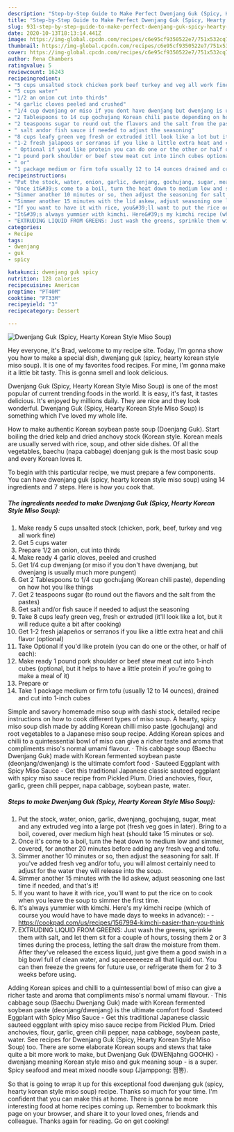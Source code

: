 ```yaml
---
description: "Step-by-Step Guide to Make Perfect Dwenjang Guk (Spicy, Hearty Korean Style Miso Soup)"
title: "Step-by-Step Guide to Make Perfect Dwenjang Guk (Spicy, Hearty Korean Style Miso Soup)"
slug: 931-step-by-step-guide-to-make-perfect-dwenjang-guk-spicy-hearty-korean-style-miso-soup
date: 2020-10-13T18:13:14.441Z
image: https://img-global.cpcdn.com/recipes/c6e95cf9350522e7/751x532cq70/dwenjang-guk-spicy-hearty-korean-style-miso-soup-recipe-main-photo.jpg
thumbnail: https://img-global.cpcdn.com/recipes/c6e95cf9350522e7/751x532cq70/dwenjang-guk-spicy-hearty-korean-style-miso-soup-recipe-main-photo.jpg
cover: https://img-global.cpcdn.com/recipes/c6e95cf9350522e7/751x532cq70/dwenjang-guk-spicy-hearty-korean-style-miso-soup-recipe-main-photo.jpg
author: Rena Chambers
ratingvalue: 5
reviewcount: 16243
recipeingredient:
- "5 cups unsalted stock chicken pork beef turkey and veg all work fine"
- "5 cups water"
- "1/2 an onion cut into thirds"
- "4 garlic cloves peeled and crushed"
- "1/4 cup dwenjang or miso if you dont have dwenjang but dwenjang is usually much more pungent"
- "2 Tablespoons to 14 cup gochujang Korean chili paste depending on how hot you like things"
- "2 teaspoons sugar to round out the flavors and the salt from the pastes"
- " salt andor fish sauce if needed to adjust the seasoning"
- "8 cups leafy green veg fresh or extruded itll look like a lot but it will reduce quite a bit after cooking"
- "1-2 fresh jalapeos or serranos if you like a little extra heat and chili flavor optional"
- " Optional if youd like protein you can do one or the other or half of each"
- "1 pound pork shoulder or beef stew meat cut into 1inch cubes optional but it helps to have a little protein if youre going to make a meal of it"
- " or"
- "1 package medium or firm tofu usually 12 to 14 ounces drained and cut into 1inch cubes"
recipeinstructions:
- "Put the stock, water, onion, garlic, dwenjang, gochujang, sugar, meat and any extruded veg into a large pot (fresh veg goes in later). Bring to a boil, covered, over medium high heat (should take 15 minutes or so)."
- "Once it&#39;s come to a boil, turn the heat down to medium low and simmer, covered, for another 20 minutes before adding any fresh veg and tofu."
- "Simmer another 10 minutes or so, then adjust the seasoning for salt. If you&#39;ve added fresh veg and/or tofu, you will almost certainly need to adjust for the water they will release into the soup."
- "Simmer another 15 minutes with the lid askew, adjust seasoning one last time if needed, and that&#39;s it!"
- "If you want to have it with rice, you&#39;ll want to put the rice on to cook when you leave the soup to simmer the first time."
- "It&#39;s always yummier with kimchi. Here&#39;s my kimchi recipe (which of course you would have to have made days to weeks in advance):  https://cookpad.com/us/recipes/1567994-kimchi-easier-than-you-think"
- "EXTRUDING LIQUID FROM GREENS: Just wash the greens, sprinkle them with salt, and let them sit for a couple of hours, tossing them 2 or 3 times during the process, letting the salt draw the moisture from them. After they&#39;ve released the excess liquid, just give them a good swish in a big bowl full of clean water, and squeeeeeeeze all that liquid out. You can then freeze the greens for future use, or refrigerate them for 2 to 3 weeks before using."
categories:
- Recipe
tags:
- dwenjang
- guk
- spicy

katakunci: dwenjang guk spicy 
nutrition: 128 calories
recipecuisine: American
preptime: "PT40M"
cooktime: "PT33M"
recipeyield: "3"
recipecategory: Dessert

---
```



![Dwenjang Guk (Spicy, Hearty Korean Style Miso Soup)](https://img-global.cpcdn.com/recipes/c6e95cf9350522e7/751x532cq70/dwenjang-guk-spicy-hearty-korean-style-miso-soup-recipe-main-photo.jpg)

Hey everyone, it's Brad, welcome to my recipe site. Today, I'm gonna show you how to make a special dish, dwenjang guk (spicy, hearty korean style miso soup). It is one of my favorites food recipes. For mine, I'm gonna make it a little bit tasty. This is gonna smell and look delicious.

Dwenjang Guk (Spicy, Hearty Korean Style Miso Soup) is one of the most popular of current trending foods in the world. It is easy, it's fast, it tastes delicious. It's enjoyed by millions daily. They are nice and they look wonderful. Dwenjang Guk (Spicy, Hearty Korean Style Miso Soup) is something which I've loved my whole life.

How to make authentic Korean soybean paste soup (Doenjang Guk). Start boiling the dried kelp and dried anchovy stock (Korean style. Korean meals are usually served with rice, soup, and other side dishes. Of all the vegetables, baechu (napa cabbage) doenjang guk is the most basic soup and every Korean loves it.


To begin with this particular recipe, we must prepare a few components. You can have dwenjang guk (spicy, hearty korean style miso soup) using 14 ingredients and 7 steps. Here is how you cook that.

<!--inarticleads1-->

##### The ingredients needed to make Dwenjang Guk (Spicy, Hearty Korean Style Miso Soup):

1. Make ready 5 cups unsalted stock (chicken, pork, beef, turkey and veg all work fine)
1. Get 5 cups water
1. Prepare 1/2 an onion, cut into thirds
1. Make ready 4 garlic cloves, peeled and crushed
1. Get 1/4 cup dwenjang (or miso if you don&#39;t have dwenjang, but dwenjang is usually much more pungent)
1. Get 2 Tablespoons to 1/4 cup gochujang (Korean chili paste), depending on how hot you like things
1. Get 2 teaspoons sugar (to round out the flavors and the salt from the pastes)
1. Get  salt and/or fish sauce if needed to adjust the seasoning
1. Take 8 cups leafy green veg, fresh or extruded (it&#39;ll look like a lot, but it will reduce quite a bit after cooking)
1. Get 1-2 fresh jalapeños or serranos if you like a little extra heat and chili flavor (optional)
1. Take  Optional if you&#39;d like protein (you can do one or the other, or half of each):
1. Make ready 1 pound pork shoulder or beef stew meat cut into 1-inch cubes (optional, but it helps to have a little protein if you&#39;re going to make a meal of it)
1. Prepare  or
1. Take 1 package medium or firm tofu (usually 12 to 14 ounces), drained and cut into 1-inch cubes


Simple and savory homemade miso soup with dashi stock, detailed recipe instructions on how to cook different types of miso soup. A hearty, spicy miso soup dish made by adding Korean chilli miso paste (gochujang) and root vegetables to a Japanese miso soup recipe. Adding Korean spices and chilli to a quintessential bowl of miso can give a richer taste and aroma that compliments miso&#39;s normal umami flavour. · This cabbage soup (Baechu Dwenjang Guk) made with Korean fermented soybean paste (deonjang/dwenjang) is the ultimate comfort food · Sauteed Eggplant with Spicy Miso Sauce - Get this traditional Japanese classic sauteed eggplant with spicy miso sauce recipe from Pickled Plum. Dried anchovies, flour, garlic, green chili pepper, napa cabbage, soybean paste, water. 

<!--inarticleads2-->

##### Steps to make Dwenjang Guk (Spicy, Hearty Korean Style Miso Soup):

1. Put the stock, water, onion, garlic, dwenjang, gochujang, sugar, meat and any extruded veg into a large pot (fresh veg goes in later). Bring to a boil, covered, over medium high heat (should take 15 minutes or so).
1. Once it&#39;s come to a boil, turn the heat down to medium low and simmer, covered, for another 20 minutes before adding any fresh veg and tofu.
1. Simmer another 10 minutes or so, then adjust the seasoning for salt. If you&#39;ve added fresh veg and/or tofu, you will almost certainly need to adjust for the water they will release into the soup.
1. Simmer another 15 minutes with the lid askew, adjust seasoning one last time if needed, and that&#39;s it!
1. If you want to have it with rice, you&#39;ll want to put the rice on to cook when you leave the soup to simmer the first time.
1. It&#39;s always yummier with kimchi. Here&#39;s my kimchi recipe (which of course you would have to have made days to weeks in advance): -  - https://cookpad.com/us/recipes/1567994-kimchi-easier-than-you-think
1. EXTRUDING LIQUID FROM GREENS: Just wash the greens, sprinkle them with salt, and let them sit for a couple of hours, tossing them 2 or 3 times during the process, letting the salt draw the moisture from them. After they&#39;ve released the excess liquid, just give them a good swish in a big bowl full of clean water, and squeeeeeeeze all that liquid out. You can then freeze the greens for future use, or refrigerate them for 2 to 3 weeks before using.


Adding Korean spices and chilli to a quintessential bowl of miso can give a richer taste and aroma that compliments miso&#39;s normal umami flavour. · This cabbage soup (Baechu Dwenjang Guk) made with Korean fermented soybean paste (deonjang/dwenjang) is the ultimate comfort food · Sauteed Eggplant with Spicy Miso Sauce - Get this traditional Japanese classic sauteed eggplant with spicy miso sauce recipe from Pickled Plum. Dried anchovies, flour, garlic, green chili pepper, napa cabbage, soybean paste, water. See recipes for Dwenjang Guk (Spicy, Hearty Korean Style Miso Soup) too. There are some elaborate Korean soups and stews that take quite a bit more work to make, but Dwenjang Guk (DWENjahng GOOHK) - dwenjang meaning Korean style miso and guk meaning soup - is a super. Spicy seafood and meat mixed noodle soup (Jjamppong: 짬뽕). 

So that is going to wrap it up for this exceptional food dwenjang guk (spicy, hearty korean style miso soup) recipe. Thanks so much for your time. I'm confident that you can make this at home. There is gonna be more interesting food at home recipes coming up. Remember to bookmark this page on your browser, and share it to your loved ones, friends and colleague. Thanks again for reading. Go on get cooking!
